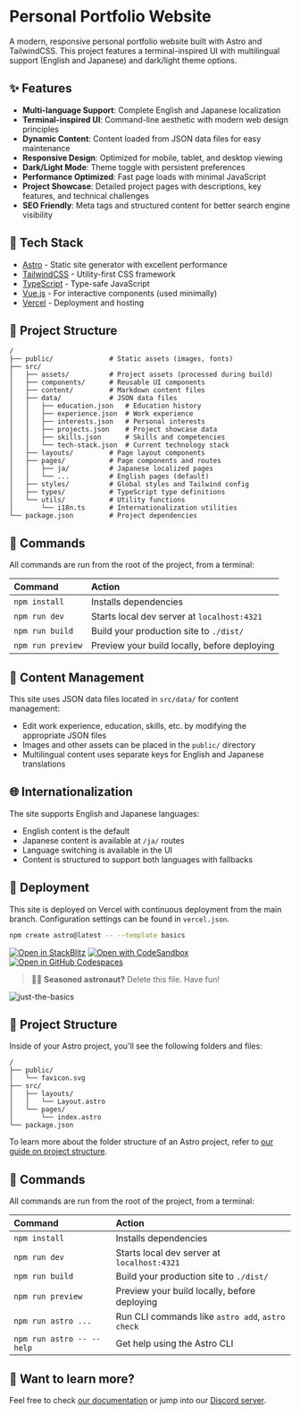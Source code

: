 # Personal Portfolio Website

A modern, responsive personal portfolio website built with Astro and TailwindCSS. This project features a terminal-inspired UI with multilingual support (English and Japanese) and dark/light theme options.

## ✨ Features

- **Multi-language Support**: Complete English and Japanese localization
- **Terminal-inspired UI**: Command-line aesthetic with modern web design principles
- **Dynamic Content**: Content loaded from JSON data files for easy maintenance
- **Responsive Design**: Optimized for mobile, tablet, and desktop viewing
- **Dark/Light Mode**: Theme toggle with persistent preferences
- **Performance Optimized**: Fast page loads with minimal JavaScript
- **Project Showcase**: Detailed project pages with descriptions, key features, and technical challenges
- **SEO Friendly**: Meta tags and structured content for better search engine visibility

## 🚀 Tech Stack

- [Astro](https://astro.build/) - Static site generator with excellent performance
- [TailwindCSS](https://tailwindcss.com/) - Utility-first CSS framework
- [TypeScript](https://www.typescriptlang.org/) - Type-safe JavaScript
- [Vue.js](https://vuejs.org/) - For interactive components (used minimally)
- [Vercel](https://vercel.com/) - Deployment and hosting

## 📁 Project Structure

```text
/
├── public/              # Static assets (images, fonts)
├── src/
│   ├── assets/          # Project assets (processed during build)
│   ├── components/      # Reusable UI components
│   ├── content/         # Markdown content files
│   ├── data/            # JSON data files
│   │   ├── education.json   # Education history
│   │   ├── experience.json  # Work experience
│   │   ├── interests.json   # Personal interests
│   │   ├── projects.json    # Project showcase data
│   │   ├── skills.json      # Skills and competencies
│   │   └── tech-stack.json  # Current technology stack
│   ├── layouts/         # Page layout components
│   ├── pages/           # Page components and routes
│   │   ├── ja/          # Japanese localized pages
│   │   └── ...          # English pages (default)
│   ├── styles/          # Global styles and Tailwind config
│   ├── types/           # TypeScript type definitions
│   └── utils/           # Utility functions
│       └── i18n.ts      # Internationalization utilities
└── package.json         # Project dependencies
```

## 🧞 Commands

All commands are run from the root of the project, from a terminal:

| Command                   | Action                                           |
| :------------------------ | :----------------------------------------------- |
| `npm install`             | Installs dependencies                            |
| `npm run dev`             | Starts local dev server at `localhost:4321`      |
| `npm run build`           | Build your production site to `./dist/`          |
| `npm run preview`         | Preview your build locally, before deploying     |

## 📝 Content Management

This site uses JSON data files located in `src/data/` for content management:

- Edit work experience, education, skills, etc. by modifying the appropriate JSON files
- Images and other assets can be placed in the `public/` directory
- Multilingual content uses separate keys for English and Japanese translations

## 🌐 Internationalization

The site supports English and Japanese languages:

- English content is the default
- Japanese content is available at `/ja/` routes
- Language switching is available in the UI
- Content is structured to support both languages with fallbacks

## 🚀 Deployment

This site is deployed on Vercel with continuous deployment from the main branch. Configuration settings can be found in `vercel.json`.

```sh
npm create astro@latest -- --template basics
```

[![Open in StackBlitz](https://developer.stackblitz.com/img/open_in_stackblitz.svg)](https://stackblitz.com/github/withastro/astro/tree/latest/examples/basics)
[![Open with CodeSandbox](https://assets.codesandbox.io/github/button-edit-lime.svg)](https://codesandbox.io/p/sandbox/github/withastro/astro/tree/latest/examples/basics)
[![Open in GitHub Codespaces](https://github.com/codespaces/badge.svg)](https://codespaces.new/withastro/astro?devcontainer_path=.devcontainer/basics/devcontainer.json)

> 🧑‍🚀 **Seasoned astronaut?** Delete this file. Have fun!

![just-the-basics](https://github.com/withastro/astro/assets/2244813/a0a5533c-a856-4198-8470-2d67b1d7c554)

## 🚀 Project Structure

Inside of your Astro project, you'll see the following folders and files:

```text
/
├── public/
│   └── favicon.svg
├── src/
│   ├── layouts/
│   │   └── Layout.astro
│   └── pages/
│       └── index.astro
└── package.json
```

To learn more about the folder structure of an Astro project, refer to [our guide on project structure](https://docs.astro.build/en/basics/project-structure/).

## 🧞 Commands

All commands are run from the root of the project, from a terminal:

| Command                   | Action                                           |
| :------------------------ | :----------------------------------------------- |
| `npm install`             | Installs dependencies                            |
| `npm run dev`             | Starts local dev server at `localhost:4321`      |
| `npm run build`           | Build your production site to `./dist/`          |
| `npm run preview`         | Preview your build locally, before deploying     |
| `npm run astro ...`       | Run CLI commands like `astro add`, `astro check` |
| `npm run astro -- --help` | Get help using the Astro CLI                     |

## 👀 Want to learn more?

Feel free to check [our documentation](https://docs.astro.build) or jump into our [Discord server](https://astro.build/chat).
